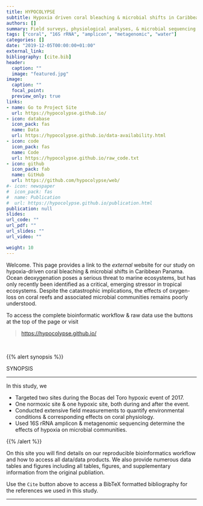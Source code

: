 ```yaml
---
title: HYPOCOLYPSE
subtitle: Hypoxia driven coral bleaching & microbial shifts in Caribbean Panama
authors: []
summary: Field surveys, physiological analyses, & microbial sequencing during a hypoxic event in Bocas del Toro.
tags: ["coral", "16S rRNA", "amplicon", "metagenomic", "water"]
categories: []
date: "2019-12-05T00:00:00+01:00"
external_link:
bibliography: [cite.bib]
header:
  caption: ""
  image: "featured.jpg"
image:
  caption: ""
  focal_point:
  preview_only: true
links:
- name: Go to Project Site
  url: https://hypocolypse.github.io/
- icon: database
  icon_pack: fas
  name: Data
  url: https://hypocolypse.github.io/data-availability.html
- icon: code
  icon_pack: fas
  name: Code
  url: https://hypocolypse.github.io/raw_code.txt
- icon: github
  icon_pack: fab
  name: GitHub
  url: https://github.com/hypocolypse/web/
#- icon: newspaper
#  icon_pack: fas
#  name: Publication
#  url: https://hypocolypse.github.io/publication.html
publication: null
slides:
url_code: ""
url_pdf: ""
url_slides: ""
url_video: ""

weight: 10
---
```


Welcome. This page provides a link to the <em>external</em> website for our study on hypoxia-driven coral bleaching & microbial shifts in Caribbean Panama. Ocean deoxygenation poses a serious threat to marine ecosystems, but has only recently been identified as a critical, emerging stressor in tropical ecosystems. Despite the catastrophic implications, the effects of oxygen-loss on coral reefs and associated microbial communities remains poorly understood.

To access the complete bioinformatic workflow & raw data use the buttons at the top of the page or visit
>https://hypocolypse.github.io/

<br/>

{{% alert synopsis %}}

SYNOPSIS
<hr>
In this study, we

- Targeted two sites during the Bocas del Toro hypoxic event of 2017.
- One normoxic site & one hypoxic site, both during and after the event.
- Conducted extensive field measurements to quantify environmental conditions &  corresponding effects on coral physiology.
- Used 16S rRNA amplicon & metagenomic sequencing determine the effects of hypoxia on microbial communities.

{{% /alert %}}

On this site you will find details on our reproducible bioinformatics workflow and how to access all data/data products. We also provide numerous data tables and figures including all tables, figures, and supplementary information from the original publiation.

Use the `Cite` button above to access a BibTeX formatted bibliography for the references we used in this study.

<hr/>
